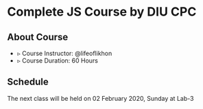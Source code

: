 # Complete JS Course by DIU CPC

## About Course

- ▹ Course Instructor: @lifeoflikhon
- ▹ Course Duration: 60 Hours

## Schedule

The next class will be held on 02 February 2020, Sunday at Lab-3
